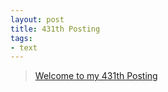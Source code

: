 ```yaml
---
layout: post
title: 431th Posting
tags: 
- text
---
```


> [Welcome to my 431th Posting](https://janghan-kor.tistory.com/1650)

